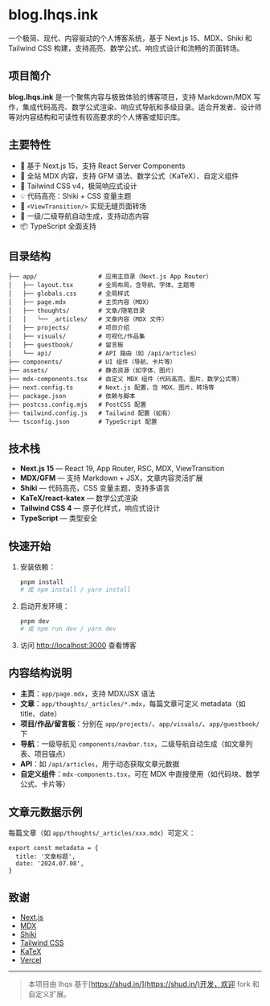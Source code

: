 # blog.lhqs.ink

一个极简、现代、内容驱动的个人博客系统，基于 Next.js 15、MDX、Shiki 和 Tailwind CSS 构建，支持高亮、数学公式、响应式设计和流畅的页面转场。

## 项目简介

**blog.lhqs.ink** 是一个聚焦内容与极致体验的博客项目，支持 Markdown/MDX 写作，集成代码高亮、数学公式渲染、响应式导航和多级目录。适合开发者、设计师等对内容结构和可读性有较高要求的个人博客或知识库。

## 主要特性

- 🚀 基于 Next.js 15，支持 React Server Components
- 📝 全站 MDX 内容，支持 GFM 语法、数学公式（KaTeX）、自定义组件
- 🎨 Tailwind CSS v4，极简响应式设计
- 💡 代码高亮：Shiki + CSS 变量主题
- 🔄 `<ViewTransition/>` 实现无缝页面转场
- 🧭 一级/二级导航自动生成，支持动态内容
- 📦 TypeScript 全面支持

## 目录结构

```
├── app/                 # 应用主目录（Next.js App Router）
│   ├── layout.tsx       # 全局布局，含导航、字体、主题等
│   ├── globals.css      # 全局样式
│   ├── page.mdx         # 主页内容（MDX）
│   ├── thoughts/        # 文章/随笔目录
│   │   └── _articles/   # 文章内容（MDX 文件）
│   ├── projects/        # 项目介绍
│   ├── visuals/         # 可视化/作品集
│   ├── guestbook/       # 留言板
│   └── api/             # API 路由（如 /api/articles）
├── components/          # UI 组件（导航、卡片等）
├── assets/              # 静态资源（如字体、图片）
├── mdx-components.tsx   # 自定义 MDX 组件（代码高亮、图片、数学公式等）
├── next.config.ts       # Next.js 配置，含 MDX、图片、转场等
├── package.json         # 依赖与脚本
├── postcss.config.mjs   # PostCSS 配置
├── tailwind.config.js   # Tailwind 配置（如有）
└── tsconfig.json        # TypeScript 配置
```

## 技术栈

- **Next.js 15**  — React 19, App Router, RSC, MDX, ViewTransition
- **MDX/GFM**  — 支持 Markdown + JSX，文章内容灵活扩展
- **Shiki**  — 代码高亮，CSS 变量主题，支持多语言
- **KaTeX/react-katex**  — 数学公式渲染
- **Tailwind CSS 4**  — 原子化样式，响应式设计
- **TypeScript**  — 类型安全

## 快速开始

1. 安装依赖：
   ```bash
   pnpm install
   # 或 npm install / yarn install
   ```
2. 启动开发环境：
   ```bash
   pnpm dev
   # 或 npm run dev / yarn dev
   ```
3. 访问 [http://localhost:3000](http://localhost:3000) 查看博客

## 内容结构说明

- **主页**：`app/page.mdx`，支持 MDX/JSX 语法
- **文章**：`app/thoughts/_articles/*.mdx`，每篇文章可定义 metadata（如 title、date）
- **项目/作品/留言板**：分别在 `app/projects/`、`app/visuals/`、`app/guestbook/` 下
- **导航**：一级导航见 `components/navbar.tsx`，二级导航自动生成（如文章列表、项目锚点）
- **API**：如 `/api/articles`，用于动态获取文章元数据
- **自定义组件**：`mdx-components.tsx`，可在 MDX 中直接使用（如代码块、数学公式、卡片等）

## 文章元数据示例

每篇文章（如 `app/thoughts/_articles/xxx.mdx`）可定义：

```mdx
export const metadata = {
  title: '文章标题',
  date: '2024.07.08',
}
```

## 致谢

- [Next.js](https://nextjs.org/)
- [MDX](https://mdxjs.com/)
- [Shiki](https://shiki.style/)
- [Tailwind CSS](https://tailwindcss.com/)
- [KaTeX](https://katex.org/)
- [Vercel](https://vercel.com/)

---

> 本项目由 lhqs 基于[https://shud.in/](https://shud.in/)开发，欢迎 fork 和自定义扩展。

